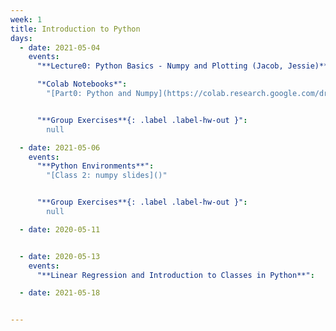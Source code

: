 ```yaml
---
week: 1
title: Introduction to Python
days:
  - date: 2021-05-04
    events:
      "**Lecture0: Python Basics - Numpy and Plotting (Jacob, Jessie)**":

      "*Colab Notebooks*":
        "[Part0: Python and Numpy](https://colab.research.google.com/drive/1M_sizbXBHylV3qcNkjA1RP5ccVOd3dbU?usp=sharing),[Part1: Matplotlib](https://colab.research.google.com/drive/10i5rnl4_2SPtg-5Mnwcv241f7HiOsfXd?usp=sharing)"


      "**Group Exercises**{: .label .label-hw-out }":
        null

  - date: 2021-05-06
    events:
      "**Python Environments**":
        "[Class 2: numpy slides]()"


      "**Group Exercises**{: .label .label-hw-out }":
        null

  - date: 2020-05-11


  - date: 2020-05-13
    events:
      "**Linear Regression and Introduction to Classes in Python**":

  - date: 2021-05-18


---
```

